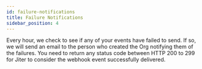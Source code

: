 ```yaml
---
id: failure-notifications
title: Failure Notifications
sidebar_position: 4
---
```


Every hour, we check to see if any of your events have failed to send. If so, we will send an email to the person who created the Org notifying them of the failures. You need to return any status code between HTTP 200 to 299 for Jiter to consider the webhook event successfully delivered.
